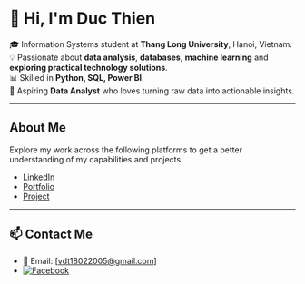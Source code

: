 # 👋 Hi, I'm Duc Thien  

🎓 Information Systems student at **Thang Long University**, Hanoi, Vietnam.  
💡 Passionate about **data analysis**, **databases**, **machine learning** and **exploring practical technology solutions**.  
📊 Skilled in **Python, SQL, Power BI**.  
🚀 Aspiring **Data Analyst** who loves turning raw data into actionable insights.  

---
## About Me

Explore my work across the following platforms to get a better understanding of my capabilities and projects.
- [LinkedIn](https://www.linkedin.com/in/%C4%91%E1%BB%A9c-thi%E1%BB%87n-v%C5%A9-991a40243/)
- [Portfolio](https://long-babcat-00f.notion.site/Vu-Duc-Thien-Data-Analyst-Portfolio-26db14dc3e1e80e8971de1cffbdd0ca8)
- [Project](https://www.datascienceportfol.io/vdt18022005)
---

## 📫 Contact Me
- 📧 Email: [vdt18022005@gmail.com]  
- [![Facebook](https://img.shields.io/badge/Facebook-Vu%20Duc%20Thien-1877F2?logo=facebook&logoColor=white)](https://www.facebook.com/ducthienvu.2005/)

